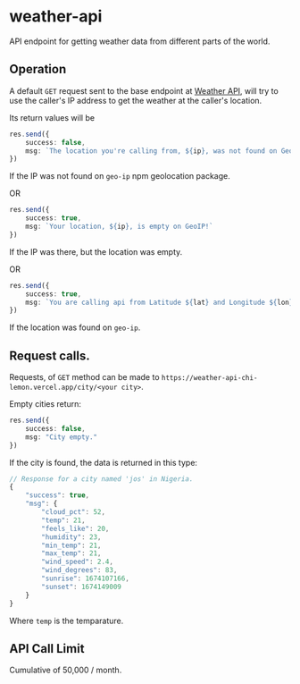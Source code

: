 # weather-api
API endpoint for getting weather data from different parts of the world.

## Operation
A default `GET` request sent to the base endpoint at [Weather API](https://weather-api-chi-lemon.vercel.app/), will try to use the caller's IP address to get the weather at the caller's location.

Its return values will be

```ts
res.send({
    success: false,
    msg: `The location you're calling from, ${ip}, was not found on GeoIP.`
})
```
If the IP was not found on `geo-ip` npm geolocation package.

OR

```ts
res.send({
    success: true,
    msg: `Your location, ${ip}, is empty on GeoIP!`
})
```
If the IP was there, but the location was empty.

OR 

```ts
res.send({
    success: true,
    msg: `You are calling api from Latitude ${lat} and Longitude ${lon}!`
})
```
If the location was found on `geo-ip`.

## Request calls.

Requests, of `GET` method can be made to `https://weather-api-chi-lemon.vercel.app/city/<your city>`.

Empty cities return:

```ts
res.send({
    success: false,
    msg: "City empty."
})
```

If the city is found, the data is returned in this type:

```ts
// Response for a city named 'jos' in Nigeria.
{
	"success": true,
	"msg": {
		"cloud_pct": 52,
		"temp": 21,
		"feels_like": 20,
		"humidity": 23,
		"min_temp": 21,
		"max_temp": 21,
		"wind_speed": 2.4,
		"wind_degrees": 83,
		"sunrise": 1674107166,
		"sunset": 1674149009
	}
}
```

Where `temp` is the temparature.


## API Call Limit

Cumulative of 50,000 / month.